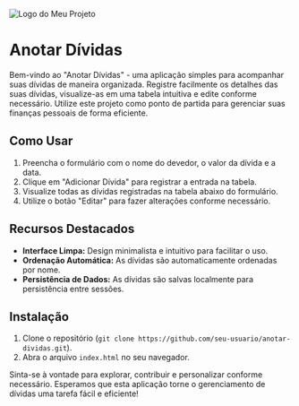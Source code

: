 ![Logo do Meu Projeto](https://cdn.discordapp.com/attachments/1175249252771958844/1193046290448261200/Anotar_divida.png?ex=65ab49f1&is=6598d4f1&hm=56971be2be3fa90caf4b39cc50f51096ca82bed8b1234ba6f3c23faa31276cd4&)

# Anotar Dívidas

Bem-vindo ao "Anotar Dívidas" - uma aplicação simples para acompanhar suas dívidas de maneira organizada. Registre facilmente os detalhes das suas dívidas, visualize-as em uma tabela intuitiva e edite conforme necessário. Utilize este projeto como ponto de partida para gerenciar suas finanças pessoais de forma eficiente.

## Como Usar

1. Preencha o formulário com o nome do devedor, o valor da dívida e a data.
2. Clique em "Adicionar Dívida" para registrar a entrada na tabela.
3. Visualize todas as dívidas registradas na tabela abaixo do formulário.
4. Utilize o botão "Editar" para fazer alterações conforme necessário.

## Recursos Destacados

- **Interface Limpa:** Design minimalista e intuitivo para facilitar o uso.
- **Ordenação Automática:** As dívidas são automaticamente ordenadas por nome.
- **Persistência de Dados:** As dívidas são salvas localmente para persistência entre sessões.

## Instalação

1. Clone o repositório (`git clone https://github.com/seu-usuario/anotar-dividas.git`).
2. Abra o arquivo `index.html` no seu navegador.

Sinta-se à vontade para explorar, contribuir e personalizar conforme necessário. Esperamos que esta aplicação torne o gerenciamento de dívidas uma tarefa fácil e eficiente!
